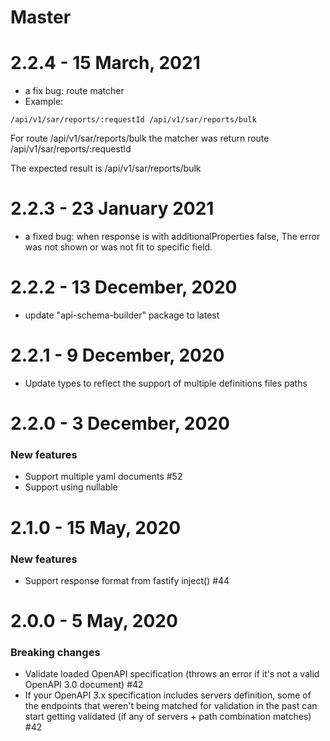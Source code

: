 # Master

# 2.2.4 - 15 March, 2021
- a fix bug: route matcher
- Example:

``
/api/v1/sar/reports/:requestId
/api/v1/sar/reports/bulk
``

For route /api/v1/sar/reports/bulk the matcher was return route /api/v1/sar/reports/:requestId

The expected result is /api/v1/sar/reports/bulk


# 2.2.3 - 23 January 2021
 - a fixed bug: when response is with additionalProperties false,
   The error was not shown or was not fit to specific field.


# 2.2.2 - 13 December, 2020
 - update "api-schema-builder" package to latest 

# 2.2.1 - 9 December, 2020
 - Update types to reflect the support of multiple definitions files paths

# 2.2.0 - 3 December, 2020

### New features

- Support multiple yaml documents #52
- Support using nullable

# 2.1.0 - 15 May, 2020

### New features

- Support response format from fastify inject() #44

# 2.0.0 - 5 May, 2020

### Breaking changes

- Validate loaded OpenAPI specification (throws an error if it's not a valid OpenAPI 3.0 document) #42
- If your OpenAPI 3.x specification includes servers definition, some of the endpoints that weren't being matched for validation in the past can start getting validated (if any of servers + path combination matches) #42
